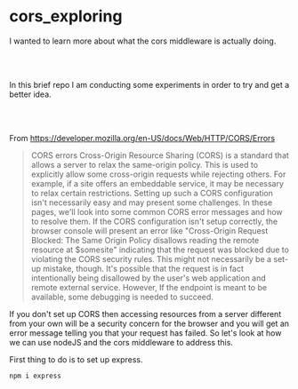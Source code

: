# cors_exploring

I wanted to learn more about what the cors middleware is actually doing.

<br><br>

In this brief repo I am conducting some experiments in order to try and get a better idea.

<br><br>

From https://developer.mozilla.org/en-US/docs/Web/HTTP/CORS/Errors

> CORS errors
Cross-Origin Resource Sharing (CORS) is a standard that allows a server to relax the same-origin policy. This is used to explicitly allow some cross-origin requests while rejecting others. For example, if a site offers an embeddable service, it may be necessary to relax certain restrictions. Setting up such a CORS configuration isn't necessarily easy and may present some challenges. In these pages, we'll look into some common CORS error messages and how to resolve them.
If the CORS configuration isn't setup correctly, the browser console will present an error like "Cross-Origin Request Blocked: The Same Origin Policy disallows reading the remote resource at $somesite" indicating that the request was blocked due to violating the CORS security rules. This might not necessarily be a set-up mistake, though. It's possible that the request is in fact intentionally being disallowed by the user's web application and remote external service. However, If the endpoint is meant to be available, some debugging is needed to succeed.

If you don't set up CORS then accessing resources from a server different from your own will be a security concern for the browser and you will get an error message telling you that your request has failed. So let's look at how we can use nodeJS and the cors middleware to address this. 

First thing to do is to set up express.

``` 
npm i express 
```
